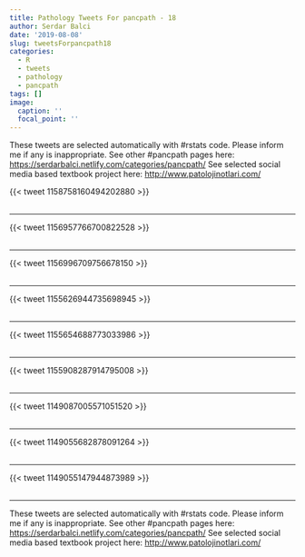```yaml
---
title: Pathology Tweets For pancpath - 18
author: Serdar Balci
date: '2019-08-08'
slug: tweetsForpancpath18
categories:
  - R
  - tweets
  - pathology
  - pancpath
tags: []
image:
  caption: ''
  focal_point: ''
---
```



These tweets are selected automatically with #rstats code. Please inform me if any is inappropriate.
See other #pancpath pages here: https://serdarbalci.netlify.com/categories/pancpath/ 
See selected social media based textbook project here: http://www.patolojinotlari.com/

{{< tweet 1158758160494202880 >}}
<br>
<br>
<hr>
{{< tweet 1156957766700822528 >}}
<br>
<br>
<hr>
{{< tweet 1156996709756678150 >}}
<br>
<br>
<hr>
{{< tweet 1155626944735698945 >}}
<br>
<br>
<hr>
{{< tweet 1155654688773033986 >}}
<br>
<br>
<hr>
{{< tweet 1155908287914795008 >}}
<br>
<br>
<hr>
{{< tweet 1149087005571051520 >}}
<br>
<br>
<hr>
{{< tweet 1149055682878091264 >}}
<br>
<br>
<hr>
{{< tweet 1149055147944873989 >}}
<br>
<br>
<hr>


These tweets are selected automatically with #rstats code. Please inform me if any is inappropriate.
See other #pancpath pages here: https://serdarbalci.netlify.com/categories/pancpath/ 
See selected social media based textbook project here: http://www.patolojinotlari.com/

